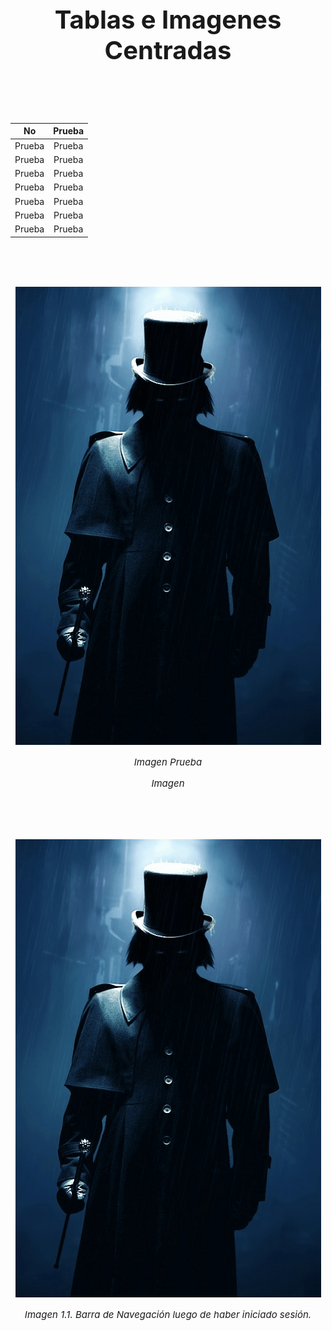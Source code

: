 <h1 style="font-size: 40px; font-weight: bold; text-align: center"> Tablas e Imagenes Centradas </h1>

<br><br><br>

<div align="center">

| No  |  Prueba  |
| :-: | :-:| 
| Prueba | Prueba |
| Prueba | Prueba |
| Prueba | Prueba |
| Prueba | Prueba |
| Prueba | Prueba |
| Prueba | Prueba |
| Prueba | Prueba |

</div>


<br><br><br>

<div style="text-align: center;">

![Imagen Prueba](./Images/ImageEj.png)

</div>

<p align="center" style="font-size: 15px; font-style: italic; ">Imagen Prueba</p>

<p align="center" style="font-size: 15px; font-style: italic;">Imagen</p>

<br>
<br>
<br>


<div style="text-align: center;">

![Imagen 1.1. Barra de Navegación luego de haber iniciado sesión.](./Images/ImageEj.png)

</div>

<p align="center" style="font-size: 15px; font-style: italic;">Imagen 1.1. Barra de Navegación luego de haber iniciado sesión.</p>
